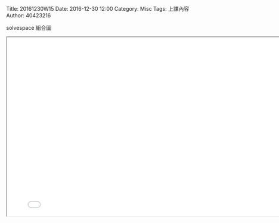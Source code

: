 Title: 20161230W15
Date: 2016-12-30 12:00
Category: Misc
Tags: 上課內容
Author: 40423216


solvespace 組合圖
<iframe src="../data/solvespace/base divider side.html" width="800" height="480"></iframe>